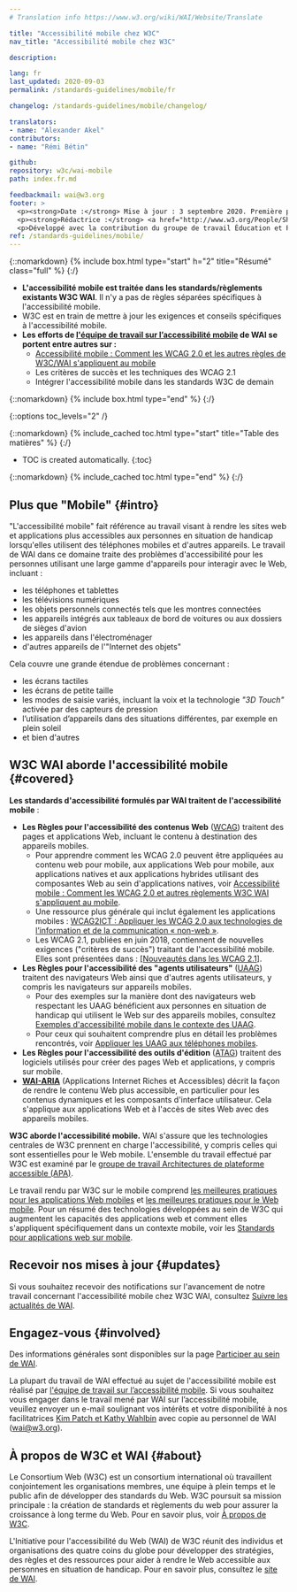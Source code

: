 ```yaml
---
# Translation info https://www.w3.org/wiki/WAI/Website/Translate

title: "Accessibilité mobile chez W3C"
nav_title: "Accessibilité mobile chez W3C"

description:

lang: fr
last_updated: 2020-09-03
permalink: /standards-guidelines/mobile/fr

changelog: /standards-guidelines/mobile/changelog/

translators:
- name: "Alexander Akel"
contributors:
- name: "Rémi Bétin"

github:
repository: w3c/wai-mobile
path: index.fr.md

feedbackmail: wai@w3.org
footer: >
  <p><strong>Date :</strong> Mise à jour : 3 septembre 2020. Première publication : janvier 2008. CHANGELOG.</p>
  <p><strong>Rédactrice :</strong> <a href="http://www.w3.org/People/Shawn/">Shawn Lawton Henry</a>. Contributeur : <a href="http://www.w3.org/People/Brewer/">Judy Brewer</a>.</p>
  <p>Développé avec la contribution du groupe de travail Éducation et Promotion (<a href="http://www.w3.org/WAI/EO/">EOWG</a>).</p>
ref: /standards-guidelines/mobile/
---
```


{::nomarkdown}
{% include box.html type="start" h="2" title="Résumé" class="full" %}
{:/}

-   **L'accessibilité mobile est traitée dans les standards/règlements existants W3C WAI**. Il n'y a pas de règles séparées spécifiques à l'accessibilité mobile.
-   W3C est en train de mettre à jour les exigences et conseils spécifiques à l'accessibilité mobile.
-   **Les efforts de [l'équipe de travail sur l’accessibilité mobile](https://www.w3.org/WAI/GL/mobile-a11y-tf/) de WAI se portent entre autres sur :**
    -   [Accessibilité mobile : Comment les WCAG 2.0 et les autres règles de W3C/WAI s'appliquent au mobile](http://www.w3.org/TR/mobile-accessibility-mapping/)
    -   Les critères de succès et les techniques des WCAG 2.1
    -   Intégrer l'accessibilité mobile dans les standards W3C de demain

{::nomarkdown}
{% include box.html type="end" %}
{:/}


{::options toc_levels="2" /}

{::nomarkdown}
{% include_cached toc.html type="start" title="Table des matières" %}
{:/}

-   TOC is created automatically.
{:toc}

{::nomarkdown}
{% include_cached toc.html type="end" %}
{:/}

## Plus que "Mobile" {#intro}

"L'accessibilité mobile" fait référence au travail visant à rendre les sites web et applications plus accessibles aux personnes en situation de handicap lorsqu'elles utilisent des téléphones mobiles et d'autres appareils. Le travail de WAI dans ce domaine traite des problèmes d'accessibilité pour les personnes utilisant une large gamme d'appareils pour interagir avec le Web, incluant :

-   les téléphones et tablettes
-   les télévisions numériques
-   les objets personnels connectés tels que les montres connectées
-   les appareils intégrés aux tableaux de bord de voitures ou aux dossiers de sièges d'avion
-   les appareils dans l'électroménager
-   d'autres appareils de l'"Internet des objets"

Cela couvre une grande étendue de problèmes concernant :

-   les écrans tactiles
-   les écrans de petite taille
-   les modes de saisie variés, incluant la voix et la technologie <i>"3D Touch"</i> activée par des capteurs de pression
-   l’utilisation d’appareils dans des situations différentes, par exemple en plein soleil
-   et bien d'autres

## W3C WAI aborde l'accessibilité mobile {#covered}

**Les standards d'accessibilité formulés par WAI traitent de l'accessibilité mobile** :

-   **Les Règles pour l'accessibilité des contenus Web** ([WCAG](/standards-guidelines/wcag/)) traitent des pages et applications Web, incluant le contenu à destination des appareils mobiles.
    - Pour apprendre comment les WCAG 2.0 peuvent être appliquées au contenu web pour mobile, aux applications Web pour mobile, aux applications natives et aux applications hybrides utilisant des composantes Web au sein d'applications natives, voir [Accessibilité mobile : Comment les WCAG 2.0 et autres règlements W3C WAI s'appliquent au mobile](http://www.w3.org/TR/mobile-accessibility-mapping/).
    - Une ressource plus générale qui inclut également les applications mobiles : [WCAG2ICT : Appliquer les WCAG 2.0 aux technologies de l’information et de la communication « non-web »](http://www.w3.org/TR/wcag2ict/).
    - Les WCAG 2.1, publiées en juin 2018, contiennent de nouvelles exigences ("critères de succès") traitant de l'accessibilité mobile. Elles sont présentées dans : [[Nouveautés dans les WCAG 2.1]](/standards-guidelines/wcag/new-in-21/).
-   **Les Règles pour l'accessibilité des "agents utilisateurs"** ([UAAG](/standards-guidelines/uaag/)) traitent des navigateurs Web ainsi que d'autres agents utilisateurs, y compris les navigateurs sur appareils mobiles.
    -   Pour des exemples sur la manière dont des navigateurs web respectant les UAAG bénéficient aux personnes en situation de handicap qui utilisent le Web sur des appareils mobiles, consultez [Exemples d'accessibilité mobile dans le contexte des UAAG](http://www.w3.org/TR/IMPLEMENTING-UAAG20/mobile).
    -   Pour ceux qui souhaitent comprendre plus en détail les problèmes rencontrés, voir [Appliquer les UAAG aux téléphones mobiles](http://www.w3.org/WAI/UA/work/wiki/Applying_UAAG_to_Mobile_Phones).
-   **Les Règles pour l'accessibilité des outils d'édition** ([ATAG](/standards-guidelines/atag/)) traitent des logiciels utilisés pour créer des pages Web et applications, y compris sur mobile.
-   **[WAI-ARIA](/standards-guidelines/aria/)** (Applications Internet Riches et Accessibles) décrit la façon de rendre le contenu Web plus accessible, en particulier pour les contenus dynamiques et les composants d'interface utilisateur. Cela s'applique aux applications Web et à l'accès de sites Web avec des appareils mobiles.

**W3C aborde l'accessibilité mobile.** WAI s'assure que les technologies centrales de W3C prennent en charge l'accessibilité, y compris celles qui sont essentielles pour le Web mobile. L'ensemble du travail effectué par W3C est examiné par le [groupe de travail Architectures de plateforme accessible (APA)](https://www.w3.org/WAI/APA/).

Le travail rendu par W3C sur le mobile comprend [les meilleures pratiques pour les applications Web mobiles](http://www.w3.org/TR/mwabp/) et [les meilleures pratiques pour le Web mobile](http://www.w3.org/TR/mobile-bp/). Pour un résumé des technologies développées au sein de W3C qui augmentent les capacités des applications web et comment elles s'appliquent spécifiquement dans un contexte mobile, voir les [Standards pour applications web sur mobile](http://www.w3.org/Mobile/mobile-web-app-state/).

## Recevoir nos mises à jour {#updates}

Si vous souhaitez recevoir des notifications sur l'avancement de notre travail concernant l'accessibilité mobile chez W3C WAI, consultez [Suivre les actualités de WAI](/news/subscribe/).

## Engagez-vous {#involved}

Des informations générales sont disponibles sur la page [Participer au sein de WAI](/about/participating/).

La plupart du travail de WAI effectué au sujet de l'accessibilité mobile est réalisé par [l'équipe de travail sur l’accessibilité mobile](https://www.w3.org/WAI/GL/mobile-a11y-tf/). Si vous souhaitez vous engager dans le travail mené par WAI sur l’accessibilité mobile, veuillez envoyer un e-mail soulignant vos intérêts et votre disponibilité à nos facilitatrices [Kim Patch et Kathy Wahlbin](mailto:kathy@interactiveaccessibility.com,Kim@redstartsystems.com?cc=wai@w3.org,shadi@w3.org&subject=Mobile%20Accessibility%20Task%20Force%20Enquiry) avec copie au personnel de WAI (wai@w3.org).

## À propos de W3C et WAI {#about}

Le Consortium Web (W3C) est un consortium international où travaillent conjointement les organisations membres, une équipe à plein temps et le public afin de développer des standards du Web. W3C poursuit sa mission principale : la création de standards et règlements du web pour assurer la croissance à long terme du Web. Pour en savoir plus, voir [À propos de W3C](http://www.w3.org/Consortium/).

L'Initiative pour l'accessibilité du Web (WAI) de W3C réunit des individus et organisations des quatre coins du globe pour développer des stratégies, des règles et des ressources pour aider à rendre le Web accessible aux personnes en situation de handicap. Pour en savoir plus, consultez le [site de WAI](http://www.w3.org/WAI/).
